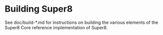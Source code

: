 Building Super8
=============

See doc/build-*.md for instructions on building the various
elements of the Super8 Core reference implementation of Super8.
